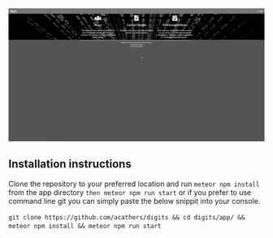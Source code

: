 <img src="doc/landing.png">

<h2> Installation instructions </h2>

Clone the repository to your preferred location and run ```meteor npm install``` from the app directory
```then meteor npm run start``` or if you
prefer to use command line git you can simply paste the below snippit into your console.

```git clone https://github.com/acathers/digits && cd digits/app/ && meteor npm install && meteor npm run start```


